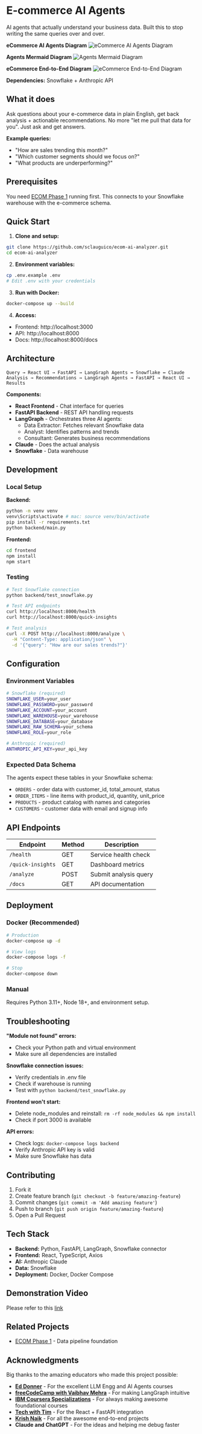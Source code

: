 # E-commerce AI Agents

AI agents that actually understand your business data. Built this to stop writing the same queries over and over.


**eCommerce AI Agents Diagram**
![eCommerce AI Agents Diagram](architecture.png)

**Agents Mermaid Diagram**
![Agents Mermaid Diagram](mermaid-diagram.png)

**eCommerce End-to-End Diagram**
![eCommerce End-to-End Diagram](end-to-end.png)

**Dependencies:** Snowflake + Anthropic API

## What it does

Ask questions about your e-commerce data in plain English, get back analysis + actionable recommendations. No more "let me pull that data for you". Just ask and get answers.

**Example queries:**
- "How are sales trending this month?"
- "Which customer segments should we focus on?"
- "What products are underperforming?"

## Prerequisites

You need [ECOM Phase 1](https://github.com/sclauguico/ecommerce-modern-data-stack) running first. This connects to your Snowflake warehouse with the e-commerce schema.

## Quick Start

1. **Clone and setup:**
```bash
git clone https://github.com/sclauguico/ecom-ai-analyzer.git
cd ecom-ai-analyzer
```

2. **Environment variables:**
```bash
cp .env.example .env
# Edit .env with your credentials
```

3. **Run with Docker:**
```bash
docker-compose up --build
```

4. **Access:**
- Frontend: http://localhost:3000
- API: http://localhost:8000
- Docs: http://localhost:8000/docs

## Architecture

```
Query → React UI → FastAPI → LangGraph Agents ↔ Snowflake ↔ Claude Analysis → Recommendations → LangGraph Agents → FastAPI → React UI → Results
```

**Components:**
- **React Frontend** - Chat interface for queries
- **FastAPI Backend** - REST API handling requests
- **LangGraph** - Orchestrates three AI agents:
  - Data Extractor: Fetches relevant Snowflake data
  - Analyst: Identifies patterns and trends
  - Consultant: Generates business recommendations
- **Claude** - Does the actual analysis
- **Snowflake** - Data warehouse

## Development

### Local Setup

**Backend:**
```bash
python -m venv venv
venv\Scripts\activate # mac: source venv/bin/activate
pip install -r requirements.txt
python backend/main.py
```

**Frontend:**
```bash
cd frontend
npm install
npm start
```

### Testing

```bash
# Test Snowflake connection
python backend/test_snowflake.py

# Test API endpoints
curl http://localhost:8000/health
curl http://localhost:8000/quick-insights

# Test analysis
curl -X POST http://localhost:8000/analyze \
  -H "Content-Type: application/json" \
  -d '{"query": "How are our sales trends?"}'
```

## Configuration

### Environment Variables

```bash
# Snowflake (required)
SNOWFLAKE_USER=your_user
SNOWFLAKE_PASSWORD=your_password
SNOWFLAKE_ACCOUNT=your_account
SNOWFLAKE_WAREHOUSE=your_warehouse
SNOWFLAKE_DATABASE=your_database
SNOWFLAKE_RAW_SCHEMA=your_schema
SNOWFLAKE_ROLE=your_role

# Anthropic (required)
ANTHROPIC_API_KEY=your_api_key
```

### Expected Data Schema

The agents expect these tables in your Snowflake schema:
- `ORDERS` - order data with customer_id, total_amount, status
- `ORDER_ITEMS` - line items with product_id, quantity, unit_price
- `PRODUCTS` - product catalog with names and categories
- `CUSTOMERS` - customer data with email and signup info

## API Endpoints

| Endpoint | Method | Description |
|----------|--------|-------------|
| `/health` | GET | Service health check |
| `/quick-insights` | GET | Dashboard metrics |
| `/analyze` | POST | Submit analysis query |
| `/docs` | GET | API documentation |

## Deployment

### Docker (Recommended)

```bash
# Production
docker-compose up -d

# View logs
docker-compose logs -f

# Stop
docker-compose down
```

### Manual

Requires Python 3.11+, Node 18+, and environment setup.

## Troubleshooting

**"Module not found" errors:**
- Check your Python path and virtual environment
- Make sure all dependencies are installed

**Snowflake connection issues:**
- Verify credentials in .env file
- Check if warehouse is running
- Test with `python backend/test_snowflake.py`

**Frontend won't start:**
- Delete node_modules and reinstall: `rm -rf node_modules && npm install`
- Check if port 3000 is available

**API errors:**
- Check logs: `docker-compose logs backend`
- Verify Anthropic API key is valid
- Make sure Snowflake has data

## Contributing

1. Fork it
2. Create feature branch (`git checkout -b feature/amazing-feature`)
3. Commit changes (`git commit -m 'Add amazing feature'`)
4. Push to branch (`git push origin feature/amazing-feature`)
5. Open a Pull Request

## Tech Stack

- **Backend:** Python, FastAPI, LangGraph, Snowflake connector
- **Frontend:** React, TypeScript, Axios
- **AI:** Anthropic Claude
- **Data:** Snowflake
- **Deployment:** Docker, Docker Compose

## Demonstration Video

Please refer to this [link](https://www.canva.com/design/DAGtCKZSQPY/YCCzIVhRFR86yIf5VVBC9A/watch?utm_content=DAGtCKZSQPY&utm_campaign=designshare&utm_medium=link2&utm_source=uniquelinks&utlId=hfe48710daa)

## Related Projects

- [ECOM Phase 1](https://github.com/sclauguico/ecommerce-modern-data-stack) - Data pipeline foundation

## Acknowledgments

Big thanks to the amazing educators who made this project possible:

- **[Ed Donner](https://www.udemy.com/user/ed-donner-3/)** - For the excellent LLM Engg and AI Agents courses
- **[freeCodeCamp with Vaibhav Mehra](https://www.youtube.com/watch?v=jGg_1h0qzaM)** - For making LangGraph intuitive
- **[IBM Coursera Specializations](https://www.coursera.org/professional-certificates/ibm-rag-and-agentic-ai?)** - For always making awesome foundational courses
- **[Tech with Tim](https://www.youtube.com/watch?v=13tMEW8r6C0&list=WL&index=28&t=1168s)** - For the React + FastAPI integration
- **[Krish Naik](https://www.youtube.com/@krishnaik06)** - For all the awesome end-to-end projects
- **Claude and ChatGPT** - For the ideas and helping me debug faster